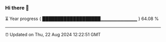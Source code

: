 ### Hi there 👋

⏳ Year progress { ███████████████████▁▁▁▁▁▁▁▁▁▁▁ } 64.08 %

---

⏰ Updated on Thu, 22 Aug 2024 12:22:51 GMT
